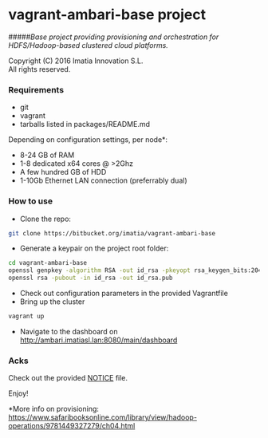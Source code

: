 vagrant-ambari-base project
=============================
#####*Base project providing provisioning and orchestration for HDFS/Hadoop-based clustered cloud platforms.*

 Copyright (C) 2016 Imatia Innovation S.L.<br/>
 All rights reserved.<br />

### Requirements
 
 - git
 - vagrant
 - tarballs listed in packages/README.md
 
Depending on configuration settings, per node*:
 - 8-24 GB of RAM 
 - 1-8 dedicated x64 cores @ >2Ghz
 - A few hundred GB of HDD
 - 1-10Gb Ethernet LAN connection (preferrably dual)
 
### How to use
 - Clone the repo:
```bash
git clone https://bitbucket.org/imatia/vagrant-ambari-base
```
 - Generate a keypair on the project root folder:
```bash
cd vagrant-ambari-base
openssl genpkey -algorithm RSA -out id_rsa -pkeyopt rsa_keygen_bits:2048
openssl rsa -pubout -in id_rsa -out id_rsa.pub
```
 - Check out configuration parameters in the provided Vagrantfile
 - Bring up the cluster
```bash
vagrant up
```
 - Navigate to the dashboard on http://ambari.imatiasl.lan:8080/main/dashboard

### Acks

Check out the provided [NOTICE](NOTICE) file.


Enjoy!


*More info on provisioning: https://www.safaribooksonline.com/library/view/hadoop-operations/9781449327279/ch04.html
